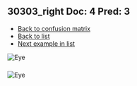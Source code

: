 ## 30303_right Doc: 4 Pred: 3
- [Back to confusion matrix](https://github.com/juliandewit/kaggle_retinopathy/blob/master/matrix.md)
- [Back to list](https://github.com/juliandewit/kaggle_retinopathy/blob/master/lists/43/list.md)
- [Next example in list](https://github.com/juliandewit/kaggle_retinopathy/blob/master/lists/43/30/3064_left.md)

![Eye](https://retinopaty.blob.core.windows.net/size1024/30303_right_4.jpeg)

### 

![Eye]()
